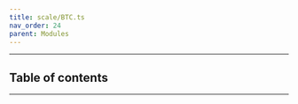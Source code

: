 ```yaml
---
title: scale/BTC.ts
nav_order: 24
parent: Modules
---
```


---

<h2 class="text-delta">Table of contents</h2>

---
